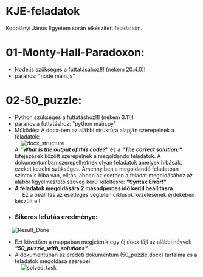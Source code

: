 ﻿# KJE-feladatok
Kodolányi János Egyetem során elkészített feladataim.
# 01-Monty-Hall-Paradoxon:
  - Node.js szükséges a futtatásához!!! (nekem 20.4.0)!
  - parancs: "node main.js"
# 02-50_puzzle:
  - Python szükséges a futtatáshoz!!! (nekem 3.11)!
  - parancs a futtatáshoz: "python main.py"
  - Működés:
      A docx-ben az alábbi struktúra alapján szerepelnek a feladatok: <br>
        &nbsp;&nbsp;&nbsp;&nbsp;![docx_structure](https://github.com/Juhaszky/KJE-feladatok/assets/48858853/4207dbce-04dd-42ac-998d-1d7d2c5110ed)
    <br>
      A <b><i>"What is the output of this code?"</b></i> és a <b><i>"The correct solution:"</b></i> kifejezések között szerepelnek a megoldandó feladatok.
      A dokumentumban szerepelhetnek olyan feladatok amelyek hibásak, ezeket kezelni szükséges. Amennyiben a megoldandó feladatban szintaxis hiba van, elírás, abban az esetben a feladat megoldásához az alábbi figyelmeztető szöveg kerül kitöltésre:
        <b>"Syntax Error!"</b>
        <br>
   - <strong>A feladatok megoldására 2 másodperces idő kerül beállításra</strong>
       <br>
       &nbsp;&nbsp;&nbsp;&nbsp; Ez a beállítás az esetleges végtelen ciklusok kezelésének érdekében készült el!
   - <h3>Sikeres lefutás eredménye:</h3>
&nbsp;&nbsp;&nbsp;&nbsp;![Result_Done](https://github.com/Juhaszky/KJE-feladatok/assets/48858853/f40c476b-eeac-494d-a60e-6590a8eba5eb)

   - Ezt követően a mappában megjelenik egy új docx fájl az alábbi névvel: <b><i>"50_puzzle_with_solutions"</b></i>
   - A dokumentuban az eredeti dokumentum (50_puzzle.docx) tartalma és a feladatok megoldása szerepel:
    <br>
&nbsp;&nbsp;&nbsp;&nbsp;![solved_task](https://github.com/Juhaszky/KJE-feladatok/assets/48858853/ed0f5a42-9c60-4070-b270-6b68f02474e8)


